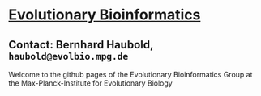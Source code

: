 # [Evolutionary Bioinformatics](https://eviolbioinf.github.io)
## Contact: Bernhard Haubold, `haubold@evolbio.mpg.de`
Welcome to the github pages of the Evolutionary Bioinformatics Group
at the Max-Planck-Institute for Evolutionary Biology
